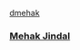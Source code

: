 <a class="card" href="#">
<div class="card__background"></div>
<div class="card__content">
    <p class="card__category">dmehak</p>
    <h3 class="card__heading">Mehak Jindal</h3>
</div>
</a>

